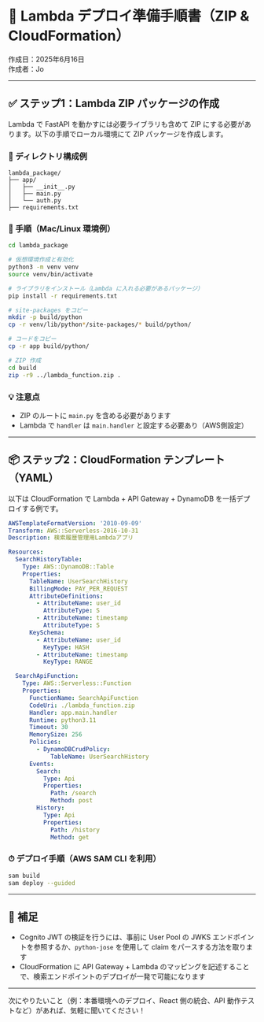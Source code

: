 
# 🚀 Lambda デプロイ準備手順書（ZIP & CloudFormation）

作成日：2025年6月16日  
作成者：Jo  

---

## ✅ ステップ1：Lambda ZIP パッケージの作成

Lambda で FastAPI を動かすには必要ライブラリも含めて ZIP にする必要があります。以下の手順でローカル環境にて ZIP パッケージを作成します。

### 📁 ディレクトリ構成例

```
lambda_package/
├── app/
│   ├── __init__.py
│   ├── main.py
│   └── auth.py
├── requirements.txt
```

### 🔧 手順（Mac/Linux 環境例）

```bash
cd lambda_package

# 仮想環境作成と有効化
python3 -m venv venv
source venv/bin/activate

# ライブラリをインストール（Lambda に入れる必要があるパッケージ）
pip install -r requirements.txt

# site-packages をコピー
mkdir -p build/python
cp -r venv/lib/python*/site-packages/* build/python/

# コードをコピー
cp -r app build/python/

# ZIP 作成
cd build
zip -r9 ../lambda_function.zip .
```

### 💡 注意点
- ZIP のルートに `main.py` を含める必要があります
- Lambda で `handler` は `main.handler` と設定する必要あり（AWS側設定）

---

## 📦 ステップ2：CloudFormation テンプレート（YAML）

以下は CloudFormation で Lambda + API Gateway + DynamoDB を一括デプロイする例です。

```yaml
AWSTemplateFormatVersion: '2010-09-09'
Transform: AWS::Serverless-2016-10-31
Description: 検索履歴管理用Lambdaアプリ

Resources:
  SearchHistoryTable:
    Type: AWS::DynamoDB::Table
    Properties:
      TableName: UserSearchHistory
      BillingMode: PAY_PER_REQUEST
      AttributeDefinitions:
        - AttributeName: user_id
          AttributeType: S
        - AttributeName: timestamp
          AttributeType: S
      KeySchema:
        - AttributeName: user_id
          KeyType: HASH
        - AttributeName: timestamp
          KeyType: RANGE

  SearchApiFunction:
    Type: AWS::Serverless::Function
    Properties:
      FunctionName: SearchApiFunction
      CodeUri: ./lambda_function.zip
      Handler: app.main.handler
      Runtime: python3.11
      Timeout: 30
      MemorySize: 256
      Policies:
        - DynamoDBCrudPolicy:
            TableName: UserSearchHistory
      Events:
        Search:
          Type: Api
          Properties:
            Path: /search
            Method: post
        History:
          Type: Api
          Properties:
            Path: /history
            Method: get
```

### ⏱ デプロイ手順（AWS SAM CLI を利用）

```bash
sam build
sam deploy --guided
```

---

## 🔐 補足

- Cognito JWT の検証を行うには、事前に User Pool の JWKS エンドポイントを参照するか、`python-jose` を使用して claim をパースする方法を取ります
- CloudFormation に API Gateway + Lambda のマッピングを記述することで、検索エンドポイントのデプロイが一発で可能になります

---

次にやりたいこと（例：本番環境へのデプロイ、React 側の統合、API 動作テストなど）があれば、気軽に聞いてください！
